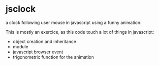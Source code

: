 # jsclock
a clock following user mouse in javascript using a funny animation. 

This is mostly an exercice, as this code touch a lot of things in javascript:
- object creation and inheritance
- module 
- javascript browser event
- trigonometric function for the animation
